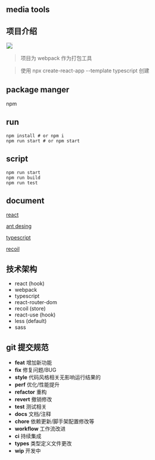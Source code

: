media tools
--------------------

## 项目介绍
<img style="border: 1px solid #eee;" src="https://image-70559.picnjc.qpic.cn/albumpic/16170966d97722ec6222c6c2b8db7ca6.png">

> 项目为 webpack 作为打包工具

> 使用 npx create-react-app --template typescript 创建

## package manger
npm

## run
```shell
npm install # or npm i
npm run start # or npm start
```

## script
```shell
npm run start
npm run build
npm run test
```
## document

[react](https://zh-hans.reactjs.org/docs/getting-started.html)

[ant desing](https://ant.design/components/steps-cn)

[typescript](https://www.tslang.cn/docs/home.html)

[recoil](https://www.recoiljs.cn/docs/introduction/installation)

## 技术架构
- react (hook)
- webpack
- typescript
- react-router-dom
- recoil (store)
- react-use (hook)
- less (default)
- sass


## git 提交规范
- **feat** 增加新功能
- **fix** 修复问题/BUG
- **style** 代码风格相关无影响运行结果的
- **perf** 优化/性能提升
- **refactor** 重构
- **revert** 撤销修改
- **test** 测试相关
- **docs** 文档/注释
- **chore** 依赖更新/脚手架配置修改等
- **workflow** 工作流改进
- **ci** 持续集成
- **types** 类型定义文件更改
- **wip** 开发中